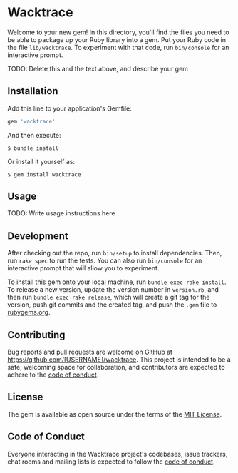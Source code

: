 # Wacktrace

Welcome to your new gem! In this directory, you'll find the files you need to be able to package up your Ruby library into a gem. Put your Ruby code in the file `lib/wacktrace`. To experiment with that code, run `bin/console` for an interactive prompt.

TODO: Delete this and the text above, and describe your gem

## Installation

Add this line to your application's Gemfile:

```ruby
gem 'wacktrace'
```

And then execute:

    $ bundle install

Or install it yourself as:

    $ gem install wacktrace

## Usage

TODO: Write usage instructions here

## Development

After checking out the repo, run `bin/setup` to install dependencies. Then, run `rake spec` to run the tests. You can also run `bin/console` for an interactive prompt that will allow you to experiment.

To install this gem onto your local machine, run `bundle exec rake install`. To release a new version, update the version number in `version.rb`, and then run `bundle exec rake release`, which will create a git tag for the version, push git commits and the created tag, and push the `.gem` file to [rubygems.org](https://rubygems.org).

## Contributing

Bug reports and pull requests are welcome on GitHub at https://github.com/[USERNAME]/wacktrace. This project is intended to be a safe, welcoming space for collaboration, and contributors are expected to adhere to the [code of conduct](https://github.com/[USERNAME]/wacktrace/blob/main/CODE_OF_CONDUCT.md).

## License

The gem is available as open source under the terms of the [MIT License](https://opensource.org/licenses/MIT).

## Code of Conduct

Everyone interacting in the Wacktrace project's codebases, issue trackers, chat rooms and mailing lists is expected to follow the [code of conduct](https://github.com/[USERNAME]/wacktrace/blob/main/CODE_OF_CONDUCT.md).
